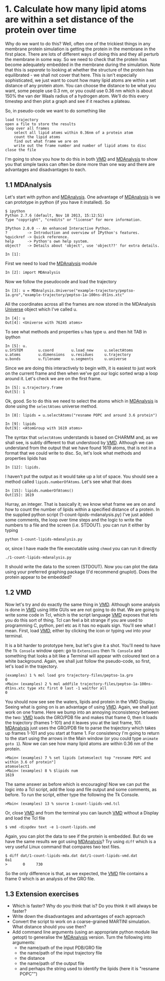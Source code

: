 # 1. Calculate how many lipid atoms are within a set distance of the protein over time

Why do we want to do this? Well, often one of the trickiest things in any membrane protein simulation is getting the protein in the membrane in the first place. There are lots of different ways of doing this and they all perturb the membrane in some way. So we need to check that the protein has become adequately embedded in the membrane during the simulation. Note that this is *separate* to looking at whether the structure of the protein has equilibrated - we shall not cover that here. This is isn't especially sophisticated, we just want to count how many lipid atoms are within a set distance of any protein atom. You can choose the distance to be what you want, some people use 0.3 nm, or you could use 0.36 nm which is about 150% the van der Waals radius of a hydrogen atom. We'll do this every timestep and then plot a graph and see if it reaches a plateau.

So, in pseudo-code we want to do something like 

    load trajectory
    open a file to store the results
    loop over all frames
        select all lipid atoms within 0.36nm of a protein atom
        count the lipid atoms
        find out what frame we are on
        write out the frame number and number of lipid atoms to disc
    close the file
    
I'm going to show you how to do this in both [VMD](http://www.ks.uiuc.edu/Research/vmd/) and [MDAnalysis](https://code.google.com/p/mdanalysis/) to show you that simple tasks can often be done more than one way and there are advantages and disadvantages to each. 

## 1.1 MDAnalysis

Let's start with python and [MDAnalysis](https://code.google.com/p/mdanalysis/). One advantage of [MDAnalysis](https://code.google.com/p/mdanalysis/) is we can prototype in python (if you have it installed). So

	$ ipython
	Python 2.7.6 (default, Nov 18 2013, 15:12:51) 
	Type "copyright", "credits" or "license" for more information.
	
	IPython 2.0.0 -- An enhanced Interactive Python.
	?         -> Introduction and overview of IPython's features.
	%quickref -> Quick reference.
	help      -> Python's own help system.
	object?   -> Details about 'object', use 'object??' for extra details.
	
	In [1]:

First we need to load the [MDAnalysis](https://code.google.com/p/mdanalysis/) module

	In [2]: import MDAnalysis
	
Now we follow the pseudocode and load the trajectory

	In [3]: u = MDAnalysis.Universe("example-trajectory/peptso-1a.gro","example-trajectory/peptso-1a-100ns-dt1ns.xtc"

All the coordinates across all the frames are now stored in the MDAnalysis [Universe](https://code.google.com/p/mdanalysis/wiki/Universe) object which I've called u. 

	In [4]: u
	Out[4]: <Universe with 76245 atoms>

To see what methods and properties u has type u. and then hit TAB in ipython 

	In [5]: u.
	u.SYSTEM       u.coord        u.load_new     u.selectAtoms  
	u.atoms        u.dimensions   u.residues     u.trajectory   
	u.bonds        u.filename     u.segments     u.universe	

Since we are doing this interactively to begin with, it is easiest to just work on the current frame and then when we've got our logic sorted wrap a loop around it. Let's check we are on the first frame.

	In [5]: u.trajectory.frame
	Out[5]: 1

Ok, good. So to do this we need to select the atoms which in [MDAnalysis](https://code.google.com/p/mdanalysis/) is done using the `selectAtoms` universe method.

	In [8]: lipids = u.selectAtoms("resname POPC and around 3.6 protein")

	In [9]: lipids
	Out[9]: <AtomGroup with 1619 atoms>

The syntax that `selectAtoms` understands is based on CHARMM and, as we shall see, is subtly different to that understood by [VMD](http://www.ks.uiuc.edu/Research/vmd/). Although we can understand from the output that we have found 1619 atoms, that is not in a format that we could write to disc. So, let's look what methods and properties lipids has

	In [12]: lipids.

I haven't put the output as it would take up a lot of space. You should see a method called `lipids.numberOfAtoms`. Let's see what that does

	In [15]: lipids.numberOfAtoms()
	Out[15]: 1619

Hurray, an integer. That is basically it; we know what frame we are on and how to count the number of lipids within a specified distance of a protein. In the supplied python script (1-count-lipids-mdanalysis.py) I've just added some comments, the loop over time steps and the logic to write the numbers to a file and the screen (i.e. STDOUT).  you can run it either by typing

	python 1-count-lipids-mdanalysis.py

or, since I have made the file executable using `chmod`  you can run it directly 

	./1-count-lipids-mdanalysis.py

It should write the data to the screen (STDOUT). Now you can plot the data using your preferred graphing package (I'd recommend gnuplot). Does the protein appear to be embedded?	

## 1.2 VMD

Now let's try and do exactly the same thing in [VMD](http://www.ks.uiuc.edu/Research/vmd/). Although some analysis is done in [VMD](http://www.ks.uiuc.edu/Research/vmd/) using little GUIs we are not going to do that. We are going to write some code in Tcl, which is the script language [VMD](http://www.ks.uiuc.edu/Research/vmd/) exposes that lets you do this sort of thing. Tcl can feel a bit strange if you are used to programming C, python, perl etc as it has no equals sign. You'll see what I mean. First, load [VMD](http://www.ks.uiuc.edu/Research/vmd/), either by clicking the icon or typing `vmd` into your terminal.

It is a bit harder to prototype here, but let's give it a shot. You'll need to have the `Tk Console` window open: go to `Extensions` then `Tk Console` and something that looks a bit like a Terminal will appear with coloured text on a white background. Again, we shall just follow the pseudo-code, so first, let's load in the trajectory.

	(examples) 1 % mol load gro trajectory-files/peptso-1a.gro	0	>Main< (examples) 2 % mol addfile trajectory-files/peptso-1a-100ns-dt1ns.xtc type xtc first 0 last -1 waitfor all	0

You should now see see the waters, lipids and protein in the VMD Display. Seeing what is going on is an advantage of using [VMD](http://www.ks.uiuc.edu/Research/vmd/). Again, we shall just work on one frame. Here we bump into an annoying inconsistency between the two: [VMD](http://www.ks.uiuc.edu/Research/vmd/) loads the GRO/PDB file and makes that frame 0, then it loads the trajectory (frames 1-101) and it leaves you at the last frame, 101. [MDAnalysis](https://code.google.com/p/mdanalysis/) just uses the GRO/PDB file to parse the trajectory which takes up frames 1-101 and you start at frame 1. For consistency I'm going to return to the start using the arrows in the Main window (or you could type `animate goto 1`). Now we can see how many lipid atoms are within 0.36 nm of the protein.

	>Main< (examples) 7 % set lipids [atomselect top "resname POPC and within 3.6 of protein"]	atomselect1	>Main< (examples) 8 % $lipids num	1619

The same answer as before which is encouraging! Now we can put the logic into a Tcl script, add the loop and file output and some comments, as before. To run the script, either type the following the Tk Console.

	>Main< (examples) 13 % source 1-count-lipids-vmd.tcl

Or, close [VMD](http://www.ks.uiuc.edu/Research/vmd/) and from the terminal you can launch [VMD](http://www.ks.uiuc.edu/Research/vmd/) without a Display and load the Tcl file

	$ vmd -dispdev text -e 1-count-lipids.vmd

Again, you can plot the data to see if the protein is embedded. But do we have the same results we got using [MDAnalysis](https://code.google.com/p/mdanalysis/)? Try using `diff` which is a very useful Linux command that compares two text files.

	$ diff dat/1-count-lipids-mda.dat dat/1-count-lipids-vmd.dat 
	0a1
	>       0     730

So the only difference is that, as we expected, the [VMD](http://www.ks.uiuc.edu/Research/vmd/) file contains a frame 0 which is an analysis of the GRO file.

## 1.3 Extension exercises

- Which is faster? Why do you think that is? Do you think it will always be faster?
- Write down the disadvantages and advantages of each approach
- Convert the script to work on a coarse-grained MARTINI simulation. What distance should you use then?
- Add command line arguments (using an appropriate python module like getopt) to generalise the [MDAnalysis](https://code.google.com/p/mdanalysis/) version. Turn the following into arguments:
	- the name/path of the input PDB/GRO file
	- the name/path of the input trajectory file
	- the distance 
	- the name/path of the output file
	- and perhaps the string used to identify the lipids (here it is "resname POPC"")